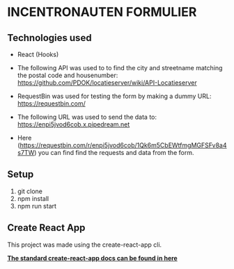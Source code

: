 # INCENTRONAUTEN FORMULIER

## Technologies used
* React (Hooks)

* The following API was used to to find the city and streetname matching the postal code and housenumber: https://github.com/PDOK/locatieserver/wiki/API-Locatieserver

* RequestBin was used for testing the form by making a dummy URL: https://requestbin.com/
* The following URL was used to send the data to: https://enpi5jvod6cob.x.pipedream.net
* Here (https://requestbin.com/r/enpi5jvod6cob/1Qk6m5CbEWtfmgMGFSFv8a4s7TW) you can find find the requests and data from the form. 

## Setup

1. git clone
2. npm install
3. npm run start

## Create React App

This project was made using the create-react-app cli. 

**[The standard create-react-app docs can be found in here](https://github.com/facebook/create-react-app)**
